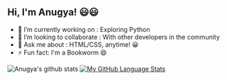 ## Hi, I'm Anugya! 😃😃

- 🔭 I’m currently working on : Exploring Python
- 👯 I’m looking to collaborate : With other developers in the community
- 💬 Ask me about : HTML/CSS, anytime! 😀
- ⚡ Fun fact: I'm a Bookworm 😄


![Anugya's github stats](https://github-readme-stats.vercel.app/api?username=Anugya-Gogoi&show_icons=true&theme=vue&hide_border=0)
[![My GitHub Language Stats](https://github-readme-stats.vercel.app/api/top-langs/?username=Anugya-Gogoi&langs_count=5&theme=vue&hide_border=0)]()




